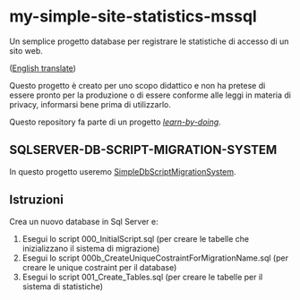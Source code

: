 # my-simple-site-statistics-mssql
Un semplice progetto database per registrare le statistiche di accesso di un sito web.  

([English translate](Readme.md))  

Questo progetto è creato per uno scopo didattico e non ha pretese di essere pronto per la produzione o di essere conforme alle leggi in materia di privacy, informarsi bene prima di utilizzarlo.  

Questo repository fa parte di un progetto [*learn-by-doing*](https://github.com/Magicianred/learn-by-doing/blob/main/README_IT.md).  

## SQLSERVER-DB-SCRIPT-MIGRATION-SYSTEM

In questo progetto useremo [SimpleDbScriptMigrationSystem](https://github.com/Magicianred/SimpleDbScriptMigrationSystem).  

## Istruzioni

Crea un nuovo database in Sql Server e:  

1. Esegui lo script 000_InitialScript.sql (per creare le tabelle che inizializzano il sistema di migrazione)  
2. Esegui lo script 000b_CreateUniqueCostraintForMigrationName.sql (per creare le unique costraint per il database)  
3. Esegui lo script 001_Create_Tables.sql (per creare le tabelle per il sistema di statistiche)

